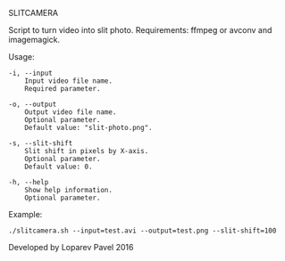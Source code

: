 SLITCAMERA

Script to turn video into slit photo.
Requirements: ffmpeg or avconv and imagemagick.

Usage:

	-i, --input
		Input video file name.
		Required parameter.

	-o, --output
		Output video file name.
		Optional parameter.
		Default value: "slit-photo.png".

	-s, --slit-shift
		Slit shift in pixels by X-axis.
		Optional parameter.
		Default value: 0.

	-h, --help
		Show help information.
		Optional parameter.

Example:

	./slitcamera.sh --input=test.avi --output=test.png --slit-shift=100

Developed by Loparev Pavel 2016
